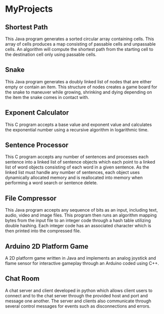# MyProjects

## Shortest Path
This Java program generates a sorted circular array containing cells. This array of cells produces a map consisting of passable cells and unpassable cells. An algorithm will compute the shortest path from the starting cell to the destination cell only using passable cells.

## Snake
This Java program generates a doubly linked list of nodes that are either empty or contain an item. This structure of nodes creates a game board for the snake to maneuver while growing, shrinking and dying depending on the item the snake comes in contact with.

## Exponent Calculator
This C program accepts a base value and exponent value and calculates the exponential number using a recursive algorithm in logarithmic time.

## Sentence Processor
This C program accepts any number of sentences and processes each sentence into a linked list of sentence objects which each point to a linked list of word objects consisting of each word in a given sentence. As the linked list must handle any number of sentences, each object uses dynamically allocated memory and is reallocated into memory when performing a word search or sentence delete.

## File Compressor
This Java program accepts any sequence of bits as an input, including text, audio, video and image files. This program then runs an algorithm mapping bytes from the input file to an integer code through a hash table utilizing double hashing. Each integer code has an associated character which is then printed into the compressed file.

## Arduino 2D Platform Game
A 2D platform game written in Java and implements an analog joystick and flame sensor for interactive gameplay through an Arduino coded using C++.

## Chat Room
A chat server and client developed in python which allows client users to connect and to the chat server through the provided host and port and message one another. The server and clients also communicate through several control messages for events such as disconnections and errors.
